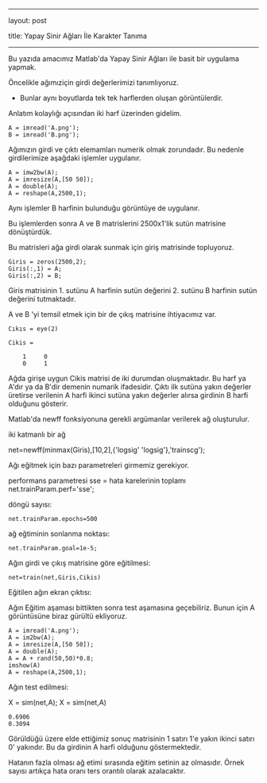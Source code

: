 
---

layout: post

title: Yapay Sinir Ağları İle Karakter Tanıma

---


Bu yazıda amacımız Matlab'da Yapay Sinir Ağları ile basit bir uygulama yapmak.

Öncelikle ağımıziçin girdi değerlerimizi tanımlıyoruz.
* Bunlar aynı boyutlarda tek tek harflerden oluşan görüntülerdir.

Anlatım kolaylığı açısından iki harf üzerinden gidelim.

    A = imread('A.png');   
    B = imread('B.png');

Ağımızın girdi ve çıktı elemamları numerik olmak zorundadır.
Bu nedenle girdilerimize aşağdaki işlemler uygulanır.

    A = imw2bw(A);
    A = imresize(A,[50 50]);
    A = double(A);
    A = reshape(A,2500,1);

Aynı işlemler B harfinin bulunduğu görüntüye de uygulanır.

Bu işlemlerden sonra A ve B matrislerini 2500x1'lik sutün matrisine
dönüştürdük.

Bu matrisleri ağa girdi olarak sunmak için giriş matrisinde
topluyoruz.

    Giris = zeros(2500,2);
    Giris(:,1) = A;
    Giris(:,2) = B;

Giris matrisinin 1. sutünu A harfinin sutün değerini
                 2. sutünu B harfinin sutün değerini tutmaktadır.

A ve B 'yi temsil etmek için bir de çıkış matrisine ihtiyacımız var.

    Cıkıs = eye(2)

    Cikis =

        1     0
        0     1

Ağda girişe uygun Cikis matrisi de iki durumdan oluşmaktadır. 
Bu harf ya A'dır ya da B'dir demenin numarik ifadesidir.
Çıktı ilk sutüna yakın değerler üretirse verilenin A harfi
      ikinci sutüna yakın değerler alırsa girdinin B harfi olduğunu gösterir.



Matlab'da newff fonksiyonuna gerekli argümanlar verilerek ağ oluşturulur.

iki katmanlı bir ağ 
  
  net=newff(minmax(Giris),[10,2],{'logsig' 'logsig'},'trainscg');



Ağı eğitmek için bazı parametreleri girmemiz gerekiyor.

performans parametresi sse = hata karelerinin toplamı
net.trainParam.perf='sse';

döngü sayısı:

    net.trainParam.epochs=500

ağ eğtiminin sonlanma noktası:
    
    net.trainParam.goal=1e-5;

Ağın girdi ve çıkış matrisine göre eğitilmesi:

    net=train(net,Giris,Cikis)

Eğitilen ağın ekran çıktısı:

Ağın Eğitim aşaması bittikten sonra test aşamasına geçebiliriz.
Bunun için A görüntüsüne biraz gürültü ekliyoruz.

    A = imread('A.png');
    A = im2bw(A);
    A = imresize(A,[50 50]);
    A = double(A);
    A = A + rand(50,50)*0.8;
    imshow(A)
    A = reshape(A,2500,1);

Ağın test edilmesi:

   X = sim(net,A);
   X = sim(net,A)

    0.6906
    0.3094

Görüldüğü üzere elde ettiğimiz sonuç matrisinin 1 satırı 1'e yakın ikinci satırı 0' yakındır.
Bu da girdinin A harfi olduğunu göstermektedir.

Hatanın fazla olması ağ etimi sırasında eğitim setinin 
az olmasıdır. Örnek sayısı artıkça hata oranı ters orantılı olarak azalacaktır.
